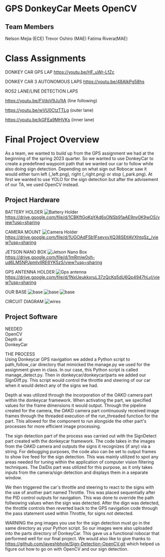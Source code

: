# GPS DonkeyCar Meets OpenCV
## Team Members 
Nelson Mejia (ECE) 
Trevor Oshiro (MAE)
Fatima Rivera(MAE)

# Class Assignments
DONKEY CAR GPS LAP
https://youtu.be/HF_uWr-LfZc 

DONKEY CAR 3 AUTONOMOUS LAPS
https://youtu.be/48AIkPg58hs

ROS2 LANE/LINE DETECTION LAPS

https://youtu.be/FVdoV9Ju1tA (line following)

https://youtu.be/wVU0CtzTTLg (outer lane)

https://youtu.be/kGFEa9MHVKs (inner lane) 

# Final Project Overview 
As a team, we wanted to build up from the GPS assignment we had at the beginning of the spring 2023 quarter. So we wanted to use DonkeyCar to create a predefined waypoint path that we wanted our car to follow while also doing sign detection. Depending on what sign out Robocar saw it would either turn left (_left.png), right (_right.png) or stop (_park.png). At first we wanted to use YOLO for the sign detection but after the advisement of our TA, we used OpenCV instead. 
## Project Hardware
BATTERY HOLDER
![Battery Holder](https://github.com/UCSD-ECEMAE-148/spring-2023-final-project-team-11/blob/1f2ff2040c63c73849d0fed2d56ef6b0848c5629/battery%20holder.png)
https://drive.google.com/file/d/1CBKftGoKpYAd6sONSb91aAE9nv0K9wOS/view?usp=sharing 

CAMERA MOUNT
![Camera Holder](https://github.com/UCSD-ECEMAE-148/spring-2023-final-project-team-11/blob/95d3698ba76fe9bdd440be4e1cb2df6f27e9c0b1/cameramount.png)
https://drive.google.com/file/d/1UGOAdFSb1FseyxyXQ38SEtlAVXhtqSz_/view?usp=sharing 

JETSON NANO BOX
![Jetson Nano Box](https://github.com/UCSD-ECEMAE-148/spring-2023-final-project-team-11/blob/2ad4946b3deb140e450b29f611d32e5377afdae4/jetsonnano.png)
https://drive.google.com/file/d/1mRmjw0yh-ud6LM5NPJpmIvlIRE6YK5zS/view?usp=sharing

GPS ANTENNA HOLDER
![Gps antenna](https://github.com/UCSD-ECEMAE-148/spring-2023-final-project-team-11/blob/29044bc4fc2926ed3c90b616b73a5f8f6f5585c7/gpsantennabox.png)
https://drive.google.com/file/d/1NxUeukkxruL37zQcKq5dU6Qp4947hLyl/view?usp=sharing 

OUR BASE
![base](https://github.com/UCSD-ECEMAE-148/spring-2023-final-project-team-11/blob/b4bb2b8e3c5cfcfc6559e24f26d613ec78e2cb63/top.png)
![base](https://github.com/UCSD-ECEMAE-148/spring-2023-final-project-team-11/blob/f0288253a1da134d82cac0e02485542b9c3a0a17/view.png)
![base](https://github.com/UCSD-ECEMAE-148/spring-2023-final-project-team-11/blob/903045cc1f24e84ae3c78fb32253ca0b6a2ae88d/actual.png)

CIRCUIT DIAGRAM
![wires](https://github.com/UCSD-ECEMAE-148/spring-2023-final-project-team-11/blob/966e17f99d5ce88e912dde342c222c295c03093d/circut.png) 


## Project Software
NEEDED                                                                                                                                                                                                                                 
OpenCV                                                                                                                                                                                                                       
Depth ai                                                                                                                                                                                                                                           
DonkeyCar                      

THE PROCESS                                                                                                                                                                                                                     
Using Donkeycar GPS navigation we added a Python script to path_follow_car directory that mimicked the manage.py we used for the assignment given in class. In our case, this Python script is called manage_detect.py. Then in donkeycar/donkeycar/parts we added our SignDiff.py. This script would control the throttle and steering of our car when it would detect any of the signs we had. 

Depth ai was utilized through the incorporation of the OAKD camera part within the donkeycar framework. When activating the part, we specified values for the frame dimensions it would output. Through the pipeline created for the camera, the OAKD camera part continuously received image frames through the threaded execution of the run_threaded function for the part. This allowed for the component to run alongside the other part's processes for more efficient image processing. 

The sign detection part of the process was carried out with the SignDetect part created with the donkeycar framework. The code takes in the images from the OAKD camera and outputs the signs it recognizes (if any) via a string. For debugging purposes, the code also can be set to output frames to show live feed for the sign detection. This was mainly utilized to spot any areas needed for tuning within the application of computer vision filtering techniques. The DaiDis part was utilized for this purpose, as it only takes inputs from the camera/sign detection and displays them in a separate window.

We then triggered the car's throttle and steering to react to the signs with the use of another part named Throttle. This was placed sequentially after the PID control outputs for navigation. This was done to override the path follwowing values when the sign was detected. After the dign was detected, the throttle controls then reverted back to the GPS navigation code through the pass statement used within Throttle, for signs not detected. 

WARNING the png images you use for the sign detection must go in the same directory as your Python script. So our images were also uploaded into the parts directory of DonkeyCar. This gave us a functional robocar that performed well for our final project. 
We would also like to give thanks to https://github.com/jayeshbhole/Sign-Detection-OpenCV.git which helped us figure out how to go on with OpenCV and our sign detection. 



